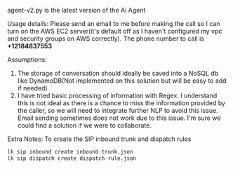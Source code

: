 agent-v2.py is the latest version of the Ai Agent

Usage details:
Please send an email to me before making the call so I can turn on the AWS EC2 server(it's default off as I haven't configured my vpc and security groups on AWS correctly). 
The phone number to call is 
**+12184837553**

Assumptions:
1. The storage of conversation should ideally be saved into a NoSQL db like DynamoDB(Not implemented on this solution but will be easy to add if needed)
2. I have tried basic processing of information with Regex. I understand this is not ideal as there is a chance to miss the information provided by the caller, so we will need to integrate further NLP to avoid this issue. Email sending sometimes does not work due to this issue. I'm sure we could find a solution if we were to collaborate.


Extra Notes:
To create the SIP inbound trunk and dispatch rules 
```python
lk sip inbound create inbound-trunk.json
lk sip dispatch create dispatch-rule.json

```
